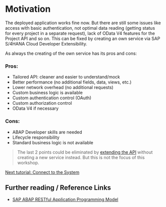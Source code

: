 # Motivation

The deployed application works fine now. But there are still some issues like access with basic authentication, not optimal data reading (getting status for every project in a separate request), lack of OData V4 features for the Project API and so on. This can be fixed by creating an own service via SAP S/4HANA Cloud Developer Extensibility.

As always the creating of the own service has its pros and cons:

### Pros:
- Tailored API: cleaner and easier to understand/mock
- Better performance (no additional fields, data, views, etc.)
- Lower network overhead (no additional requests)
- Custom business logic is available
- Custom authentication control (OAuth)
- Custom authorization control
- OData V4 if necessary

### Cons:
- ABAP Developer skills are needed
- Lifecycle responsibility
- Standard business logic is not available

> The last 2 points could be eliminated by [extending the API](https://help.sap.com/docs/ABAP_PLATFORM_NEW/fc4c71aa50014fd1b43721701471913d/492d88ed89f640e5b18dd1c57f6817b1.html) without creating a new service instead. But this is not the focus of this workshop.

[Next tutorial: Connect to the System](./adt.md)

## Further reading / Reference Links

- [SAP ABAP RESTful Application Programming Model](https://help.sap.com/docs/ABAP_PLATFORM_NEW/fc4c71aa50014fd1b43721701471913d/289477a81eec4d4e84c0302fb6835035.html)
